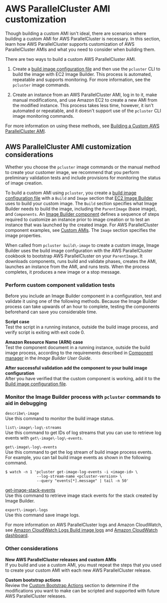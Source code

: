 # AWS ParallelCluster AMI customization<a name="custom-ami-v3"></a>

Though building a custom AMI isn't ideal, there are scenarios where building a custom AMI for AWS ParallelCluster is necessary\. In this section, learn how AWS ParallelCluster supports customization of AWS ParallelCluster AMIs and what you need to consider when building them\.

There are two ways to build a custom AWS ParallelCluster AMI\.

1. Create a [build image configuration file](image-builder-configuration-file-v3.md) and then use the `pcluster` CLI to build the image with EC2 Image Builder\. This process is automated, repeatable and supports monitoring\. For more information, see the `pcluster` image commands\.

1. Create an instance from an AWS ParallelCluster AMI, log in to it, make manual modifications, and use Amazon EC2 to create a new AMI from the modified instance\. This process takes less time, however, it isn't automated or repeatable, and it doesn't support use of the `pcluster` CLI image monitoring commands\.

For more information on using these methods, see [Building a Custom AWS ParallelCluster AMI](building-custom-ami-v3.md)\.

## AWS ParallelCluster AMI customization considerations<a name="custom-ami-considerations-v3"></a>

Whether you choose the `pcluster` image commands or the manual method to create your customer image, we recommend that you perform preliminary validation tests and include provisions for monitoring the status of image creation\.

To build a custom AMI using `pcluster`, you create a [build image configuration file](image-builder-configuration-file-v3.md) with a `Build` and `Image` section that [EC2 Image Builder](https://docs.aws.amazon.com/imagebuilder/latest/userguide/what-is-image-builder.html) uses to build your custom image\. The `Build` section specifies what Image Builder needs to build the image, including the `ParentImage` \(base image\), and `Components`\. An [Image Builder component](https://docs.aws.amazon.com/imagebuilder/latest/userguide/toe-component-manager.html) defines a sequence of steps required to customize an instance prior to image creation or to test an instance that was launched by the created image\. For AWS ParallelCluster component examples, see [Custom AMIs](https://catalog.prod.workshops.aws/workshops/e2f40d13-8082-4718-909b-6cdc3155ae41/examples/custom-ami)\. The `Image` section specifies the image properties\.

When called from `pcluster build\-image` to create a custom image, Image Builder uses the build image configuration with the AWS ParallelCluster cookbook to bootstrap AWS ParallelCluster on your `ParentImage`\. It downloads components, runs build and validate phases, creates the AMI, launches an instance from the AMI, and runs tests\. When the process completes, it produces a new image or a stop message\.

### Perform custom component validation tests<a name="custom-ami-validation-v3"></a>

Before you include an Image Builder component in a configuration, test and validate it using one of the following methods\. Because the Image Builder process can take upwards of an hour to complete, testing the components beforehand can save you considerable time\.

**Script case**  
Test the script in a running instance, outside the build image process, and verify script is exiting with exit code 0\.

**Amazon Resource Name \(ARN\) case**  
Test the component document in a running instance, outside the build image process, according to the requirements described in [Component manager](https://docs.aws.amazon.com/imagebuilder/latest/userguide/toe-component-manager.html) in the *Image Builder User Guide*\.

**After successful validation add the component to your build image configuration**  
After you have verified that the custom component is working, add it to the [Build image configuration file](image-builder-configuration-file-v3.md)\.

### Monitor the Image Builder process with `pcluster` commands to aid in debugging<a name="custom-ami-monitor-v3"></a>

`describe\-image`  
Use this command to monitor the build image status\.

`list\-image\-log\-streams`  
Use this command to get IDs of log streams that you can use to retrieve log events with `get\-image\-log\-events`\.

`get\-image\-log\-events`  
Use this command to get the log stream of build image process events\.  
For example, you can tail build image events as shown in the following command\.  

```
$ watch -n 1 'pcluster get-image-log-events -i <image-id> \
              --log-stream-name <pcluster-version> \
              --query "events[*].message" | tail -n 50'
```

[get\-image\-stack\-events](pcluster.get-image-stack-events-v3.md)  
Use this command to retrieve image stack events for the stack created by Image Builder\.

`export\-image\-logs`  
Use this command save image logs\.

For more information on AWS ParallelCluster logs and Amazon CloudWatch, see [Amazon CloudWatch Logs Build image logs](cloudwatch-logs-v3.md#cloudwatch-logs-build-images) and [Amazon CloudWatch dashboard](cloudwatch-dashboard-v3.md)\.

### Other considerations<a name="custom-ami-other-v3"></a>

**New AWS ParallelCluster releases and custom AMIs**  
If you build and use a custom AMI, you must repeat the steps that you used to create your custom AMI with each new AWS ParallelCluster release\.

**Custom bootstrap actions**  
Review the [Custom Bootstrap Actions](custom-bootstrap-actions-v3.md) section to determine if the modifications you want to make can be scripted and supported with future AWS ParallelCluster releases\.